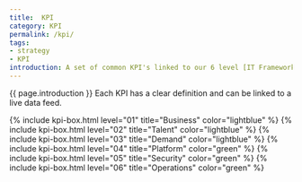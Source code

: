 ```yaml
---
title:  KPI
category: KPI
permalink: /kpi/
tags:
- strategy
- KPI
introduction: A set of common KPI's linked to our 6 level [IT Framework](/framework).
---
```


{{ page.introduction }} Each KPI has a clear definition and can be linked to a live data feed.  

<article role="article" class="post-content attention-box" >
  <div id="grid" class="row flex-grid">
    {% include kpi-box.html level="01" title="Business" color="lightblue" %}
    {% include kpi-box.html level="02" title="Talent" color="lightblue" %}
    {% include kpi-box.html level="03" title="Demand" color="lightblue" %}
    {% include kpi-box.html level="04" title="Platform" color="green" %}
    {% include kpi-box.html level="05" title="Security" color="green" %}
    {% include kpi-box.html level="06" title="Operations" color="green" %}
  </div>  
</article>
